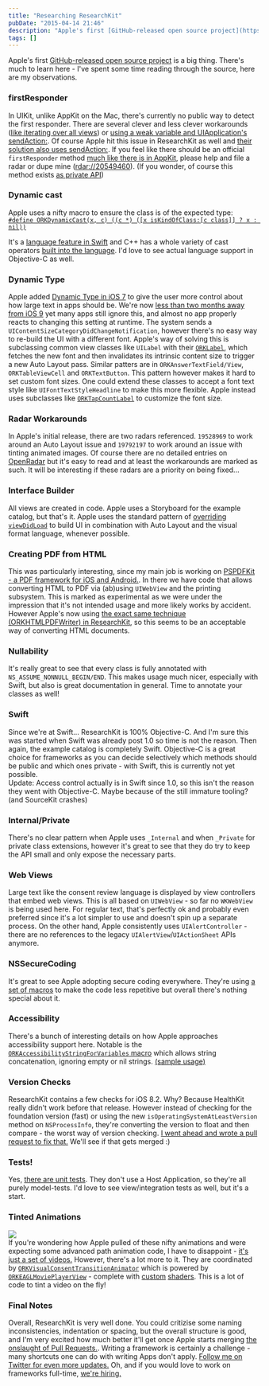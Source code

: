 ```yaml
---
title: "Researching ResearchKit"
pubDate: "2015-04-14 21:46"
description: "Apple's first [GitHub-released open source project](https://github.com/ResearchKit/ResearchKit/) is a big thing. There's much to learn here - I've ..."
tags: []
---
```


Apple's first [GitHub-released open source project](https://github.com/ResearchKit/ResearchKit/) is a big thing. There's much to learn here - I've spent some time reading through the source, here are my observations.

### firstResponder
In UIKit, unlike AppKit on the Mac, there's currently no public way to detect the first responder. There are several clever and less clever workarounds ([like iterating over all views](https://gist.github.com/steipete/8737196)) or [using a weak variable and UIApplication's sendAction:](http://stackoverflow.com/questions/5029267/is-there-any-way-of-asking-an-ios-view-which-of-its-children-has-first-responder/14135456#14135456). Of course Apple hit this issue in ResearchKit as well and [their solution also uses sendAction:](https://github.com/ResearchKit/ResearchKit/blob/master/ResearchKit/Common/UIApplication+ResearchKit.m#L37). If you feel like there should be an official `firstResponder` method [much like there is in AppKit](https://developer.apple.com/library/mac/documentation/Cocoa/Reference/ApplicationKit/Classes/NSWindow_Class/#//apple_ref/occ/instm/NSWindow/firstResponder), please help and file a radar or dupe mine ([rdar://20549460](http://openradar.appspot.com/20549460)). (If you wonder, of course this method exists [as private API](https://github.com/nst/iOS-Runtime-Headers/blob/e578efc846bd46a2d24a4fdd033cdc582323ccec/Frameworks/UIKit.framework/UIResponder.h#L82))

### Dynamic cast
Apple uses a nifty macro to ensure the class is of the expected type:<br>
[`#define ORKDynamicCast(x, c) ((c *) ([x isKindOfClass:[c class]] ? x : nil))`](https://github.com/ResearchKit/ResearchKit/blob/9c75263ac5d96ae88bbc6a73c56d43952882affa/ResearchKit/Common/ORKDefines_Private.h#L40)

It's a [language feature in Swift](https://developer.apple.com/library/ios/documentation/Swift/Conceptual/Swift_Programming_Language/TypeCasting.html) and C++ has a whole variety of cast operators [built into the language](http://stackoverflow.com/questions/28002/regular-cast-vs-static-cast-vs-dynamic-cast). I'd love to see actual language support in Objective-C as well.

### Dynamic Type
Apple added [Dynamic Type in iOS 7](https://developer.apple.com/library/ios/documentation/StringsTextFonts/Conceptual/TextAndWebiPhoneOS/CustomTextProcessing/CustomTextProcessing.html#//apple_ref/doc/uid/TP40009542-CH4-SW65) to give the user more control about how large text in apps should be. We're now [less than two months away from iOS 9](https://developer.apple.com/wwdc/) yet many apps still ignore this, and almost no app properly reacts to changing this setting at runtime. The system sends a `UIContentSizeCategoryDidChangeNotification`, however there's no easy way to re-build the UI with a different font. Apple's way of solving this is subclassing common view classes like `UILabel` with their [`ORKLabel`](https://github.com/ResearchKit/ResearchKit/blob/9c75263ac5d96ae88bbc6a73c56d43952882affa/ResearchKit/Common/ORKLabel.m#L70-74), which fetches the new font and then invalidates its intrinsic content size to trigger a new Auto Layout pass. Similar patters are in `ORKAnswerTextField/View`, `ORKTableViewCell` and `ORKTextButton`. This pattern however makes it hard to set custom font sizes. One could extend these classes to accept a font text style like `UIFontTextStyleHeadline` to make this more flexible. Apple instead uses subclasses like [`ORKTapCountLabel`](https://github.com/ResearchKit/ResearchKit/blob/9c75263ac5d96ae88bbc6a73c56d43952882affa/ResearchKit/Common/ORKTapCountLabel.m#L36) to customize the font size.

### Radar Workarounds
In Apple's initial release, there are two radars referenced. `19528969` to work around an Auto Layout issue and `19792197` to work around an issue with tinting animated images. Of course there are no detailed entries on [OpenRadar](http://openradar.appspot.com/19792197) but it's easy to read and at least the workarounds are marked as such. It will be interesting if these radars are a priority on being fixed...

### Interface Builder
All views are created in code. Apple uses a Storyboard for the example catalog, but that's it. Apple uses the standard pattern of [overriding `viewDidLoad`](https://github.com/ResearchKit/ResearchKit/blob/9c75263ac5d96ae88bbc6a73c56d43952882affa/ResearchKit/Consent/ORKConsentReviewController.m#L68-108) to build UI in combination with Auto Layout and the visual format language, whenever possible.

### Creating PDF from HTML
This was particularly interesting, since my main job is working on [PSPDFKit - a PDF framework for iOS and Android.](https://pspdfkit.com). In there we have code that allows converting HTML to PDF via (ab)using `UIWebView` and the printing subsystem. This is marked as experimental as we were under the impression that it's not intended usage and more likely works by accident. However Apple's now using [the exact same technique (ORKHTMLPDFWriter) in ResearchKit](https://github.com/ResearchKit/ResearchKit/blob/9c75263ac5d96ae88bbc6a73c56d43952882affa/ResearchKit/Common/ORKHTMLPDFWriter.m), so this seems to be an acceptable way of converting HTML documents.

### Nullability
It's really great to see that every class is fully annotated with `NS_ASSUME_NONNULL_BEGIN/END`. This makes usage much nicer, especially with Swift, but also is great documentation in general. Time to annotate your classes as well!

### Swift
Since we're at Swift... ResearchKit is 100% Objective-C. And I'm sure this was started when Swift was already post 1.0 so time is not the reason. Then again, the example catalog is completely Swift. Objective-C is a great choice for frameworks as you can decide selectively which methods should be public and which ones private - with Swift, this is currently not yet possible.<br>
Update: Access control actually is in Swift since 1.0, so this isn't the reason they went with Objective-C. Maybe because of the still immature tooling? (and SourceKit crashes)

### Internal/Private
There's no clear pattern when Apple uses `_Internal` and when `_Private` for private class extensions, however it's great to see that they do try to keep the API small and only expose the necessary parts.

### Web Views
Large text like the consent review language is displayed by view controllers that embed web views. This is all based on `UIWebView` - so far no `WKWebView` is being used here. For regular text, that's perfectly ok and probably even preferred since it's a lot simpler to use and doesn't spin up a separate process. On the other hand, Apple consistently uses `UIAlertController` - there are no references to the legacy `UIAlertView`/`UIActionSheet` APIs anymore.

### NSSecureCoding
It's great to see Apple adopting secure coding everywhere. They're using [a set of macros](https://github.com/ResearchKit/ResearchKit/blob/9c75263ac5d96ae88bbc6a73c56d43952882affa/ResearchKit/Common/ORKHelpers.h#L57-88) to make the code less repetitive but overall there's nothing special about it.

### Accessibility
There's a bunch of interesting details on how Apple approaches accessibility support here. Notable is the [`ORKAccessibilityStringForVariables` macro](https://github.com/ResearchKit/ResearchKit/blob/9c75263ac5d96ae88bbc6a73c56d43952882affa/ResearchKit/Accessibility/ORKAccessibilityFunctions.m#L69-88) which allows string concatenation, ignoring empty or nil strings. [(sample usage)](https://github.com/ResearchKit/ResearchKit/blob/9c75263ac5d96ae88bbc6a73c56d43952882affa/ResearchKit/ActiveTasks/ORKAudioContentView.m#L378)

### Version Checks
ResearchKit contains a few checks for iOS 8.2. Why? Because HealthKit really didn't work before that release. However instead of checking for the foundation version (fast) or using the new `isOperatingSystemAtLeastVersion` method on `NSProcessInfo`, they're converting the version to float and then compare - the worst way of version checking. [I went ahead and wrote a pull request to fix that.](https://github.com/ResearchKit/ResearchKit/pull/13) We'll see if that gets merged :)

### Tests! 
Yes, [there are unit tests](https://github.com/ResearchKit/ResearchKit/blob/9c75263ac5d96ae88bbc6a73c56d43952882affa/ResearchKitTests/ORKRecorderTests.m). They don't use a Host Application, so they're all purely model-tests. I'd love to see view/integration tests as well, but it's a start.

### Tinted Animations
<img src="/images/posts/researchkit-animations.gif"><br>
If you're wondering how Apple pulled of these nifty animations and were expecting some advanced path animation code, I have to disappoint - [it's just a set of videos.](https://github.com/ResearchKit/ResearchKit/tree/9c75263ac5d96ae88bbc6a73c56d43952882affa/ResearchKit/Animations/phone%403x) However, there's a lot more to it. They are coordinated by [`ORKVisualConsentTransitionAnimator`](https://github.com/ResearchKit/ResearchKit/blob/9c75263ac5d96ae88bbc6a73c56d43952882affa/ResearchKit/Consent/ORKVisualConsentTransitionAnimator.m) which is powered by [`ORKEAGLMoviePlayerView`](https://github.com/ResearchKit/ResearchKit/blob/9c75263ac5d96ae88bbc6a73c56d43952882affa/ResearchKit/Consent/ORKEAGLMoviePlayerView.h) - complete with [custom](https://github.com/ResearchKit/ResearchKit/blob/9c75263ac5d96ae88bbc6a73c56d43952882affa/ResearchKit/Consent/MovieTintShader.fsh) [shaders](https://github.com/ResearchKit/ResearchKit/blob/9c75263ac5d96ae88bbc6a73c56d43952882affa/ResearchKit/Consent/MovieTintShader.vsh). This is a lot of code to tint a video on the fly!

### Final Notes
Overall, ResearchKit is very well done. You could critizise some naming inconsistencies, indentation or spacing, but the overall structure is good, and I'm very excited how much better it'll get once Apple starts merging [the onslaught of Pull Requests.](https://github.com/ResearchKit/ResearchKit/pulls). Writing a framework is certainly a challenge - many shortcuts one can do with writing Apps don't apply. [Follow me on Twitter for even more updates.](https://twitter.com/steipete) Oh, and if you would love to work on frameworks full-time, [we're hiring.](https://pspdfkit.com/jobs)